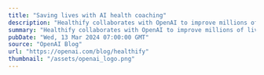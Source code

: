 ```yaml
---
title: "Saving lives with AI health coaching"
description: "Healthify collaborates with OpenAI to improve millions of lives with sustainable weight loss."
summary: "Healthify collaborates with OpenAI to improve millions of lives with sustainable weight loss."
pubDate: "Wed, 13 Mar 2024 07:00:00 GMT"
source: "OpenAI Blog"
url: "https://openai.com/blog/healthify"
thumbnail: "/assets/openai_logo.png"
---
```


